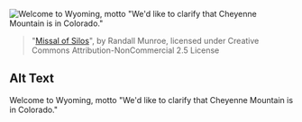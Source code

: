 ![Welcome to Wyoming, motto "We'd like to clarify that Cheyenne Mountain is in Colorado."](https://imgs.xkcd.com/comics/missal_of_silos.png)
> "[Missal of Silos](https://xkcd.com/2099/)", by Randall Munroe, licensed under Creative Commons Attribution-NonCommercial 2.5 License

## Alt Text
Welcome to Wyoming, motto "We'd like to clarify that Cheyenne Mountain is in Colorado."
